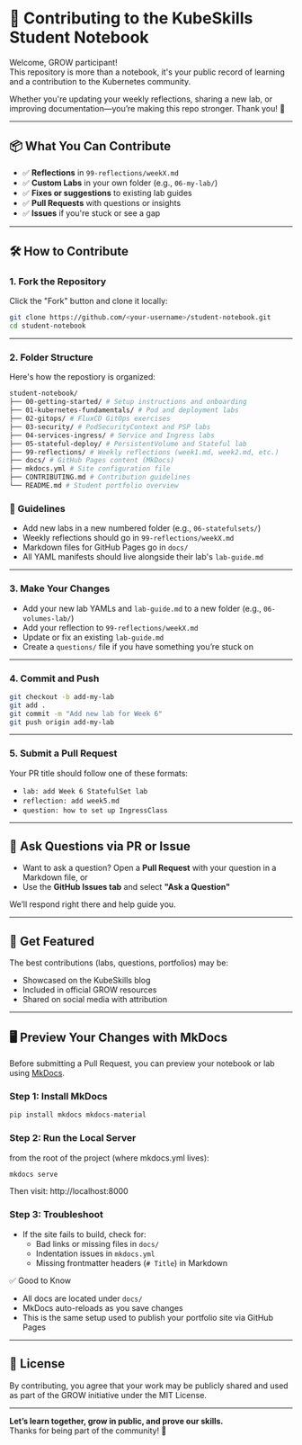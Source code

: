 # 🤝 Contributing to the KubeSkills Student Notebook

Welcome, GROW participant!  
This repository is more than a notebook, it's your public record of learning and a contribution to the Kubernetes community.

Whether you're updating your weekly reflections, sharing a new lab, or improving documentation—you’re making this repo stronger. Thank you! 🙌

---

## 📦 What You Can Contribute

- ✅ **Reflections** in `99-reflections/weekX.md`
- ✅ **Custom Labs** in your own folder (e.g., `06-my-lab/`)
- ✅ **Fixes or suggestions** to existing lab guides
- ✅ **Pull Requests** with questions or insights
- ✅ **Issues** if you're stuck or see a gap

---

## 🛠 How to Contribute

### 1. Fork the Repository

Click the "Fork" button and clone it locally:

```bash
git clone https://github.com/<your-username>/student-notebook.git
cd student-notebook
```

---

### 2. Folder Structure

Here's how the repostiory is organized:

```bash
student-notebook/
├── 00-getting-started/ # Setup instructions and onboarding
├── 01-kubernetes-fundamentals/ # Pod and deployment labs
├── 02-gitops/ # FluxCD GitOps exercises
├── 03-security/ # PodSecurityContext and PSP labs
├── 04-services-ingress/ # Service and Ingress labs
├── 05-stateful-deploy/ # PersistentVolume and Stateful lab
├── 99-reflections/ # Weekly reflections (week1.md, week2.md, etc.)
├── docs/ # GitHub Pages content (MkDocs)
├── mkdocs.yml # Site configuration file
├── CONTRIBUTING.md # Contribution guidelines
└── README.md # Student portfolio overview
```


### 📌 Guidelines

- Add new labs in a new numbered folder (e.g., `06-statefulsets/`)
- Weekly reflections should go in `99-reflections/weekX.md`
- Markdown files for GitHub Pages go in `docs/`
- All YAML manifests should live alongside their lab's `lab-guide.md`




---

### 3. Make Your Changes

- Add your new lab YAMLs and `lab-guide.md` to a new folder (e.g., `06-volumes-lab/`)
- Add your reflection to `99-reflections/weekX.md`
- Update or fix an existing `lab-guide.md`
- Create a `questions/` file if you have something you’re stuck on

---

### 4. Commit and Push

```bash
git checkout -b add-my-lab
git add .
git commit -m "Add new lab for Week 6"
git push origin add-my-lab
```

---

### 5. Submit a Pull Request

Your PR title should follow one of these formats:

- `lab: add Week 6 StatefulSet lab`
- `reflection: add week5.md`
- `question: how to set up IngressClass`

---

## 🧠 Ask Questions via PR or Issue

- Want to ask a question? Open a **Pull Request** with your question in a Markdown file, or
- Use the **GitHub Issues tab** and select **"Ask a Question"**

We’ll respond right there and help guide you.

---

## 📣 Get Featured

The best contributions (labs, questions, portfolios) may be:

- Showcased on the KubeSkills blog
- Included in official GROW resources
- Shared on social media with attribution

---

## 🖥️ Preview Your Changes with MkDocs

Before submitting a Pull Request, you can preview your notebook or lab using [MkDocs](https://www.mkdocs.org/).

### Step 1: Install MkDocs

```bash
pip install mkdocs mkdocs-material
```

### Step 2: Run the Local Server

from the root of the project (where mkdocs.yml lives):
```bash
mkdocs serve
```
Then visit: http://localhost:8000

### Step 3: Troubleshoot

- If the site fails to build, check for:
  - Bad links or missing files in `docs/`
  - Indentation issues in `mkdocs.yml`
  - Missing frontmatter headers (`# Title`) in Markdown

✅ Good to Know
- All docs are located under `docs/`
- MkDocs auto-reloads as you save changes
- This is the same setup used to publish your portfolio site via GitHub Pages

---

## 📜 License

By contributing, you agree that your work may be publicly shared and used as part of the GROW initiative under the MIT License.

---

**Let’s learn together, grow in public, and prove our skills.**  
Thanks for being part of the community! 🌱

